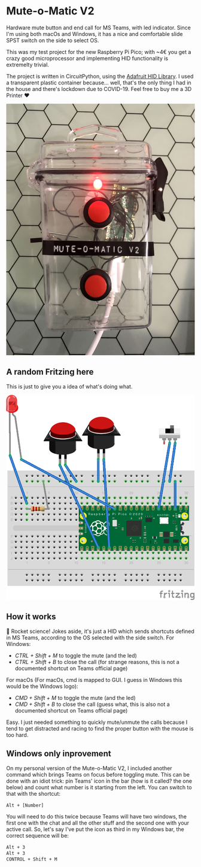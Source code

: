 # Mute-o-Matic V2

Hardware mute button and end call for MS Teams, with led indicator. Since I'm using both macOs and Windows, it has a nice and comfortable slide SPST switch on the side to select OS.

This was my test project for the new Raspberry Pi Pico; with ~4€ you get a crazy good microprocessor and implementing HID functionality is extremelty trivial.

The project is written in CircuitPython, using the [Adafruit HID Library](https://circuitpython.readthedocs.io/projects/hid/en/latest/index.html). I used a transparent plastic container because... well, that's the only thing I had in the house and there's lockdown due to COVID-19. Feel free to buy me a 3D Printer ❤️

![Mute-o-matic from the top](https://github.com/ttan/Mute-o-Matic-V2/blob/main/img/IMG_4674.jpg?raw=true)

## A random Fritzing here

This is just to give you a idea of what's doing what.

![Fritzing](https://github.com/ttan/Mute-o-Matic-V2/blob/main/img/mute-o-matic.png?raw=true)

## How it works
🚀 Rocket science! Jokes aside, it's just a HID which sends shortcuts defined in MS Teams, according to the OS selected with the side switch.
For Windows:
- *CTRL + Shift + M* to toggle the mute (and the led)
- *CTRL + Shift + B* to close the call (for strange reasons, this is not a documented shortcut on Teams official page)

For macOs (For macOs, cmd is mapped to GUI. I guess in Windows this would be the Windows logo):
- *CMD + Shift + M* to toggle the mute (and the led)
- *CMD + Shift + B* to close the call (guess what, this is also not a documented shortcut on Teams official page)

Easy. I just needed something to quickly mute/unmute the calls because I tend to get distracted and racing to find the proper button with the mouse is too hard.

## Windows only inprovement
On my personal version of the Mute-o-Matic V2, I included another command which brings Teams on focus before toggling mute. This can be done with an idiot trick: pin Teams' icon in the bar (how is it called? the one below) and count what number is it starting from the left. You can switch to that with the shortcut: 
```
Alt + [Number]
```
You will need to do this twice because Teams will have two windows, the first one with the chat and all the other stuff and the second one with your active call. So, let's say I've put the icon as third in my Windows bar, the correct sequence will be:
```
Alt + 3
Alt + 3
CONTROL + Shift + M
```
